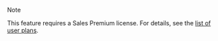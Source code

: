 <!-- markdownlint-disable-file MD041 -->
> [!NOTE]
> This feature requires a Sales Premium license. For details, see the [list of user plans][1].

<!-- Referenced links -->
[1]: ../../docs/admin/license/user-plans.md
